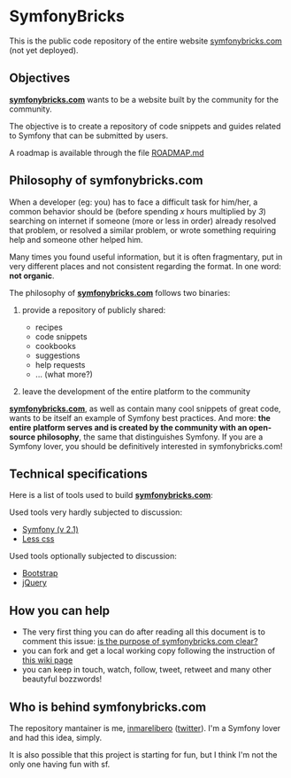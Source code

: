 # SymfonyBricks

This is the public code repository of the entire website [symfonybricks.com](http://symfonybricks.com) (not yet deployed).

## Objectives

__[symfonybricks.com](http://symfonybricks.com)__ wants to be a website built by the community for the community.

The objective is to create a repository of code snippets and guides related to Symfony that can be submitted by users.

A roadmap is available through the file [ROADMAP.md](https://github.com/inmarelibero/SymfonyBricks/blob/master/ROADMAP.md)

## Philosophy of symfonybricks.com

When a developer (eg: you) has to face a difficult task for him/her, a common behavior should be (before spending *x* hours multiplied by *3*) searching on internet if someone (more or less in order) already resolved that problem, or resolved a similar problem, or wrote something requiring help and someone other helped him.

Many times you found useful information, but it is often fragmentary, put in very different places and not consistent regarding the format. In one word: __not organic__.


The philosophy of __[symfonybricks.com](http://symfonybricks.com)__ follows two binaries:

1. provide a repository of publicly shared:
    - recipes
    - code snippets
    - cookbooks
    - suggestions
    - help requests
    - ... (what more?)

2. leave the development of the entire platform to the community


__[symfonybricks.com](http://symfonybricks.com)__, as well as contain many cool snippets of great code, wants to be itself an example of Symfony best practices. And more: __the entire platform serves and is created by the community with an open-source philosophy__, the same that distinguishes Symfony. If you are a Symfony lover, you should be definitively interested in symfonybricks.com!

## Technical specifications

Here is a list of tools used to build __[symfonybricks.com](http://symfonybricks.com)__:

Used tools very hardly subjected to discussion:

- [Symfony (v 2.1)](http://www.symfony.com)
- [Less css](http://lesscss.org/)

Used tools optionally subjected to discussion:

- [Bootstrap](http://twitter.github.com/bootstrap/)
- [jQuery](http://jquery.com/)

## How you can help

- The very first thing you can do after reading all this document is to comment this issue: [is the purpose of symfonybricks.com clear?](https://github.com/inmarelibero/SymfonyBricks/issues/1)
- you can fork and get a local working copy following the instruction of [this wiki page](https://github.com/inmarelibero/SymfonyBricks/wiki/Get-a-working-local-copy:-instructions)
- you can keep in touch, watch, follow, tweet, retweet and many other beautyful bozzwords!

## Who is behind symfonybricks.com

The repository mantainer is me,  [inmarelibero](https://github.com/inmarelibero) \([twitter](https://twitter.com/inmarelibero)\). I'm a Symfony lover and had this idea, simply.

It is also possible that this project is starting for fun, but I think I'm not the only one having fun with sf.